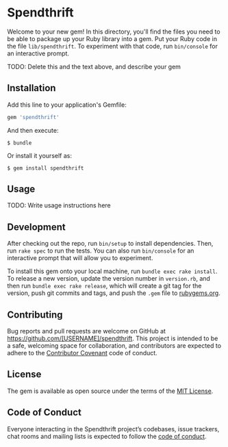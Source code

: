 # Spendthrift

Welcome to your new gem! In this directory, you'll find the files you need to be able to package up your Ruby library into a gem. Put your Ruby code in the file `lib/spendthrift`. To experiment with that code, run `bin/console` for an interactive prompt.

TODO: Delete this and the text above, and describe your gem

## Installation

Add this line to your application's Gemfile:

```ruby
gem 'spendthrift'
```

And then execute:

    $ bundle

Or install it yourself as:

    $ gem install spendthrift

## Usage

TODO: Write usage instructions here

## Development

After checking out the repo, run `bin/setup` to install dependencies. Then, run `rake spec` to run the tests. You can also run `bin/console` for an interactive prompt that will allow you to experiment.

To install this gem onto your local machine, run `bundle exec rake install`. To release a new version, update the version number in `version.rb`, and then run `bundle exec rake release`, which will create a git tag for the version, push git commits and tags, and push the `.gem` file to [rubygems.org](https://rubygems.org).

## Contributing

Bug reports and pull requests are welcome on GitHub at https://github.com/[USERNAME]/spendthrift. This project is intended to be a safe, welcoming space for collaboration, and contributors are expected to adhere to the [Contributor Covenant](http://contributor-covenant.org) code of conduct.

## License

The gem is available as open source under the terms of the [MIT License](https://opensource.org/licenses/MIT).

## Code of Conduct

Everyone interacting in the Spendthrift project’s codebases, issue trackers, chat rooms and mailing lists is expected to follow the [code of conduct](https://github.com/[USERNAME]/spendthrift/blob/master/CODE_OF_CONDUCT.md).
